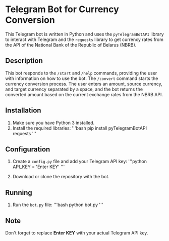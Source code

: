 # Telegram Bot for Currency Conversion

This Telegram bot is written in Python and uses the `pyTelegramBotAPI` library to interact with Telegram and the `requests` library to get currency rates from the API of the National Bank of the Republic of Belarus (NBRB).

## Description

This bot responds to the `/start` and `/help` commands, providing the user with information on how to use the bot. The `/convert` command starts the currency conversion process. The user enters an amount, source currency, and target currency separated by a space, and the bot returns the converted amount based on the current exchange rates from the NBRB API.

## Installation

1. Make sure you have Python 3 installed.
2. Install the required libraries:
    '''bash
    pip install pyTelegramBotAPI requests
    '''

## Configuration

1. Create a `config.py` file and add your Telegram API key:
    '''python
    API_KEY = 'Enter KEY'
    '''

2. Download or clone the repository with the bot.

## Running

1. Run the `bot.py` file:
    '''bash
    python bot.py
    '''

## Note

Don't forget to replace **Enter KEY** with your actual Telegram API key.
